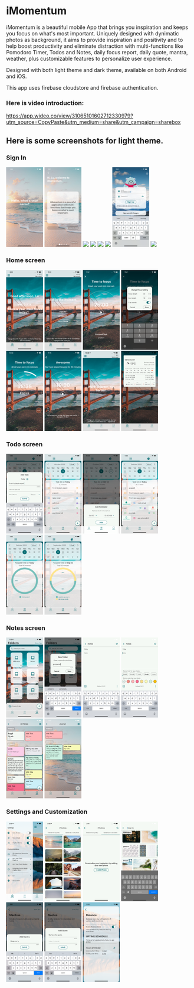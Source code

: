# iMomentum

iMomentum is a beautiful mobile App that brings you inspiration and keeps you focus on what's most important. Uniquely designed with dynimatic photos as background, it aims to provide inspiration and positivity and to help boost productivity and eliminate distraction with multi-functions like Pomodoro Timer, Todos and Notes, daily focus report, daily quote, mantra, weather, plus customizable features to personalize user experience. 

Designed with both light theme and dark theme, available on both Android and iOS.

This app uses firebase cloudstore and firebase authentication. 

### Here is video introduction: 

https://app.wideo.co/view/31065101602712330979?utm_source=CopyPaste&utm_medium=share&utm_campaign=sharebox

## Here is some screenshots for light theme. 

### Sign In

<p float="left">
  <img src="/screenshots/landing_and_signin/landing1.png" width="100" />
  <img src="/screenshots/landing_and_signin/landing2.png" width="100" />
  <img src="/screenshots/landing_and_signin/landing3.png" width="100" />
  <img src="/screenshots/landing_and_signin/landing4.png" width="100" />
  <img src="/screenshots/landing_and_signin/landing5.png" width="100" />
  <img src="/screenshots/landing_and_signin/signup1.png" width="100" />
   <img src="/screenshots/landing_and_signin/signup2.png" width="100" />
  <img src="/screenshots/landing_and_signin/signup3.png" width="100" />
</p>

### Home screen

<p float="left">
  <img src="/screenshots/home/1.png" width="100" />
  <img src="/screenshots/home/2.png" width="100" />
  <img src="/screenshots/home/3.png" width="100" />
  <img src="/screenshots/home/4.png" width="100" />
  <img src="/screenshots/home/6.png" width="100" />
  <img src="/screenshots/home/9.png" width="100" />
  <img src="/screenshots/home/12.png" width="100" />
  <img src="/screenshots/home/weather_light.png" width="100" />
</p>

### Todo screen

<p float="left">
  <img src="/screenshots/todo/1.png" width="100" />
  <img src="/screenshots/todo/2.png" width="100" />
  <img src="/screenshots/todo/3.png" width="100" />
  <img src="/screenshots/todo/6.png" width="100" />
  <img src="/screenshots/todo/7.png" width="100" />
  <img src="/screenshots/todo/8.png" width="100" />
</p>

### Notes screen

<p float="left">
  <img src="/screenshots/notes/light1.png" width="100" />
  <img src="/screenshots/notes/light2.png" width="100" />
  <img src="/screenshots/notes/light3.png" width="100" />
  <img src="/screenshots/notes/light4.png" width="100" />
  <img src="/screenshots/notes/light5.png" width="100" />
  <img src="/screenshots/notes/light6.png" width="100" />  
</p>

### Settings and Customization

<p float="left">
  <img src="/screenshots/settings/1.png" width="100" />
  <img src="/screenshots/settings/2.png" width="100" />
  <img src="/screenshots/settings/3.png" width="100" />
  <img src="/screenshots/settings/4.png" width="100" />
  <img src="/screenshots/settings/6.png" width="100" />
  <img src="/screenshots/settings/8.png" width="100" />
  <img src="/screenshots/settings/9.png" width="100" />
</p>


